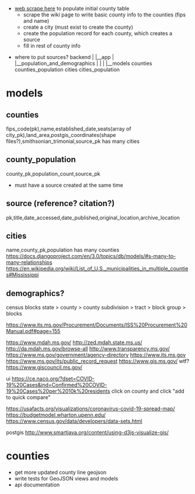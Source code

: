 * [web scrape here](https://en.wikipedia.org/wiki/List_of_counties_in_Mississippi) to populate initial county table
  - scrape the wiki page to write basic county info to the counties (fips and name)
  - create a city (must exist to create the county)
  - create the population record for each county, which creates a source
  - fill in rest of county info


- where to put sources?
backend
|
|__app
|
|__population_and_demographics
|  |
|  |__models
        counties
        counties_population
        cities
        cities_population

# models

## counties
fips_code(pk),name,established_date,seats(array of city_pk),land_area,postgis_coordinates(shape files?),smithsonian_trimonial,source_pk
has many cities

## county_population
county_pk,population_count,source_pk
  - must have a source created at the same time

## source (reference? citation?)
pk,title,date_accessed,date_published,original_location,archive_location

## cities
name,county_pk,population
has many counties
https://docs.djangoproject.com/en/3.0/topics/db/models/#s-many-to-many-relationships
https://en.wikipedia.org/wiki/List_of_U.S._municipalities_in_multiple_counties#Mississippi


## demographics?

census blocks
state > county > county subdivision > tract > block group > blocks

https://www.its.ms.gov/Procurement/Documents/ISS%20Procurement%20Manual.pdf#page=155

https://www.mdah.ms.gov/
http://zed.mdah.state.ms.us/
http://da.mdah.ms.gov/browse-all
http://www.transparency.ms.gov/
https://www.ms.gov/government/agency-directory
https://www.its.ms.gov
https://www.ms.gov/its/public_record_request
https://www.gis.ms.gov/
wtf? https://www.giscouncil.ms.gov/

ui
https://ce.naco.org/?dset=COVID-19%20Cases&ind=Confirmed%20COVID-19%20Cases%20per%2010k%20residents
click on county and click "add to quick compare"

https://usafacts.org/visualizations/coronavirus-covid-19-spread-map/
https://budgetmodel.wharton.upenn.edu/
https://www.census.gov/data/developers/data-sets.html



postgis
http://www.smartjava.org/content/using-d3js-visualize-gis/




# counties
- get more updated county line geojson
- write tests for GeoJSON views and models
- api documentation